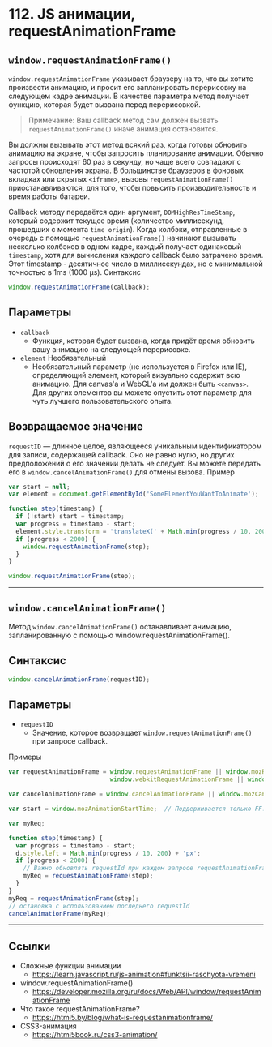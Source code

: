 # 112. JS анимации, requestAnimationFrame

## `window.requestAnimationFrame()`

`window.requestAnimationFrame` указывает браузеру на то, что вы хотите произвести анимацию, и просит его запланировать перерисовку на следующем кадре анимации. В качестве параметра метод получает функцию, которая будет вызвана перед перерисовкой.

>Примечание: Ваш callback метод сам должен вызвать `requestAnimationFrame()` иначе анимация остановится.

Вы должны вызывать этот метод всякий раз, когда готовы обновить анимацию на экране, чтобы запросить планирование анимации. Обычно запросы происходят 60 раз в секунду, но чаще всего совпадают с частотой обновления экрана. В большинстве браузеров в фоновых вкладках или скрытых `<iframe>`, вызовы `requestAnimationFrame()` приостанавливаются, для того, чтобы повысить производительность и время работы батареи.

Callback методу передаётся один аргумент, `DOMHighResTimeStamp`, который содержит текущее время (количество миллисекунд, прошедших с момента `time origin`). Когда колбэки, отправленные в очередь с помощью `requestAnimationFrame()` начинают вызывать несколько колбэков в одном кадре, каждый получает одинаковый `timestamp`, хотя для вычисления каждого callback было затрачено время. Этот timestamp - десятичное число в миллисекундах, но с минимальной точностью в 1ms (1000 µs).
Синтаксис
```javascript
window.requestAnimationFrame(callback);
```

## Параметры

- `callback`
	- Функция, которая будет вызвана, когда придёт время обновить вашу анимацию на следующей перерисовке.
- `element` Необязательный
	- Необязательный параметр (не используется в Firefox или IE), определяющий элемент, который визуально содержит всю анимацию. Для canvas'а и WebGL'a им должен быть `<canvas>`. Для других элементов вы можете опустить этот параметр для чуть лучшего пользовательского опыта.

## Возвращаемое значение

`requestID` — длинное целое, являющееся уникальным идентификатором для записи, содержащей callback. Оно не равно нулю, но других предположений о его значении делать не следует. Вы можете передать его в `window.cancelAnimationFrame()` для отмены вызова.
Пример
```javascript
var start = null;
var element = document.getElementById('SomeElementYouWantToAnimate');

function step(timestamp) {
  if (!start) start = timestamp;
  var progress = timestamp - start;
  element.style.transform = 'translateX(' + Math.min(progress / 10, 200) + 'px)';
  if (progress < 2000) {
    window.requestAnimationFrame(step);
  }
}

window.requestAnimationFrame(step);
```

---

## `window.cancelAnimationFrame()`

Метод `window.cancelAnimationFrame()` останавливает анимацию, запланированную с помощью window.requestAnimationFrame().

## Синтаксис
```javascript
window.cancelAnimationFrame(requestID);
```

## Параметры

- `requestID`
	- Значение, которое возвращает `window.requestAnimationFrame()` при запросе callback.

Примеры
```javascript
var requestAnimationFrame = window.requestAnimationFrame || window.mozRequestAnimationFrame ||
                            window.webkitRequestAnimationFrame || window.msRequestAnimationFrame;

var cancelAnimationFrame = window.cancelAnimationFrame || window.mozCancelAnimationFrame;

var start = window.mozAnimationStartTime;  // Поддерживается только FF. В других браузерах можно использовать Date.now().

var myReq;

function step(timestamp) {
  var progress = timestamp - start;
  d.style.left = Math.min(progress / 10, 200) + 'px';
  if (progress < 2000) {
    // Важно обновлять requestId при каждом запросе requestAnimationFrame
    myReq = requestAnimationFrame(step);
  }
}
myReq = requestAnimationFrame(step);
// остановка с использованием последнего requestId
cancelAnimationFrame(myReq);
```
---

## Ссылки

- Сложные функции анимации
	- https://learn.javascript.ru/js-animation#funktsii-raschyota-vremeni
- window.requestAnimationFrame()
	- https://developer.mozilla.org/ru/docs/Web/API/window/requestAnimationFrame
- Что такое requestAnimationFrame?
	- https://html5.by/blog/what-is-requestanimationframe/
- CSS3-анимация
	- https://html5book.ru/css3-animation/
